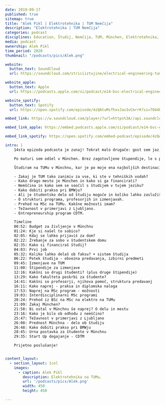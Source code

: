 ```yaml
---
date: 2019-09-17
published: true 
sitemap: true
title: "Alek Pikl | Elektrotehnika | TUM Nemčija" 
description: "Elektrotehnika | TUM Nemčija"
categories: podcast
disciplines: Education, Študij, Nemčija, TUM, München, Elektrotehnika, BSc
media: podcast
ownership: Alek Pikl
time_period: 2020
thumbnail: "/podcasts/pics/Alek.png"

website:
  button_text: SoundCloud
  url: https://soundcloud.com/striciiztujine/electrical-engineering-tum-munich-alek-pikl?in=striciiztujine/sets/2-sezona

website_apple:
  button_text: Apple
  url: https://podcasts.apple.com/si/podcast/e14-bsc-electrical-engineering-tum-munich-alek-pikl/id1435290632?i=1000428800081

website_spotify:
  button_text: Spotify
  url: https://open.spotify.com/episode/4zQAtuMsfhxvJav3vCmrrK?si=7O44bsB2QkGinTbpHy-aCw

embed_link: https://w.soundcloud.com/player/?url=https%3A//api.soundcloud.com/tracks/563095224&color=%23ff5500&auto_play=false&hide_related=false&show_comments=true&show_user=true&show_reposts=false&show_teaser=true

embed_link_apple: https://embed.podcasts.apple.com/si/podcast/e14-bsc-electrical-engineering-tum-munich-alek-pikl/id1435290632?i=1000428800081

embed_link_spotify: https://open.spotify.com/embed-podcast/episode/4zQAtuMsfhxvJav3vCmrrK

intro: |
    14sta epizoda podcasta je zunaj! Tokrat malo drugače: gost sem jaz, spraševala pa me je sestra Kristina. :D

    Po maturi sem odšel v München. Brez zagotovljene štupendije, le s prihranki v žepu. Ampak se je izšlo!

    Študiram na TUMu v Münchnu, kar je po moje ena najboljših destinacij za študij tehniških strok v Evropi. V podcastu:

    - Zakaj je TUM tako zanimiv za vse, ki ste v tehniških vodah?   
    - Kako drago mesto je München in kako si ga financirati?   
    - Nemščina in kako sem se soočil s študijem v tujem jeziku?  
    - Kako dobiti prakso pri BMWju?   
    - Ali je študentsko delo od študiju mogoče in koliko lahko zaslužiš?   
    - O strukturi programa, profesorjih in izmenjavah.   
    - Prehod na MSc na TUMu. Kakšne možnosti imam?    
    - Težavnost v primerjavi z Ljubljano.    
    - Entrepreneurship program CDTM.   

    Timeline    
    00:52: Budget za življenje v Münchnu   
    01:24: Kje si našel to sobico?   
    02:05: Kdaj se lahko prijaviš za dom?   
    02:22: Žrebanje za sobo v študentskem domu   
    02:35: Kako si financiraš študij?   
    04:03: Prvi job   
    05:32: Koliko lahko delaš ob faksu? + sistem študija   
    06:22: Potek študija - obvezna predavanja, izbirni predmeti   
    09:45: Izmenjave na TUM   
    11:00: Štipendije za izmenjave   
    12:16: Kakšni so drugi študenti? (plus druge štipendije)   
    13:29: Kako fakulteta poskrbi za študente?   
    14:41: Kakšni so profesorji, njihova pomoč, struktura predavanj   
    16:11: Kako naprej - praksa in diplomska naloga   
    17:53: Naprej na MSc program - možnosti   
    19:03: Interdisciplinarni MSc programi   
    20:24: Prehod iz BSc na MSc na elektro na TUMu   
    21:09: Zakaj München?   
    21:58: Bi ostal v Münchnu še naprej? O delu in mestu   
    23:16: Kako je bilo ob odhodu z nemščino?   
    25:47: Težavnost v primerjavi z Ljubljano   
    26:08: Prednost Münchna - delo ob študiju   
    26:48: Kako dobiti prakso pri BMWju   
    28:45: Urna postavka za študente v Münchnu   
    29:35: Start Up dogajanje - CDTM   

    Prijetno poslušanje!


content_layout:
  - section_layout: 1col
    images:
      - caption: Alek Pikl 
        description: Elektrotehnika na TUMu.
        url: '/podcasts/pics/Alek.png'
        width: 450 
        height: 450

---
```


